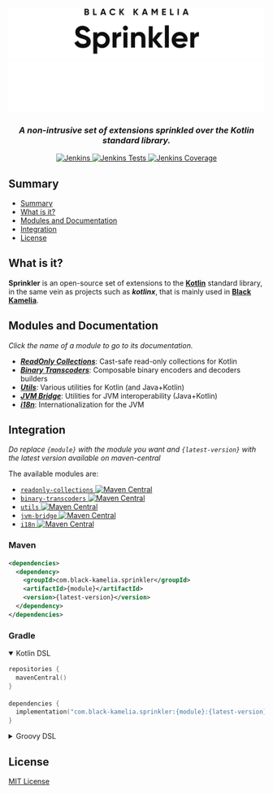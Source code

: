 <div align="center">

![Sprinkler logo](assets/img/Sprinkler_light.svg#gh-light-mode-only)
![Sprinkler logo](assets/img/Sprinkler_dark.svg#gh-dark-mode-only)

<h3><i>A non-intrusive set of extensions sprinkled over the Kotlin standard library.</i></h3>

[![Jenkins](https://shields.io/jenkins/build?jobUrl=https%3A%2F%2Fci.black-kamelia.com%2Fjob%2FSprinkler%2Fjob%2FSprinkler%2Fjob%2Fmaster%2F&label=Build)
](https://ci.black-kamelia.com/job/Sprinkler/job/Sprinkler/job/master/lastBuild/)
[![Jenkins Tests](https://shields.io/jenkins/tests?jobUrl=https%3A%2F%2Fci.black-kamelia.com%2Fjob%2FSprinkler%2Fjob%2FSprinkler%2Fjob%2Fmaster%2F&label=Tests)
](https://ci.black-kamelia.com/job/Sprinkler/job/Sprinkler/job/master/lastBuild/testReport/)
[![Jenkins Coverage](https://shields.io/jenkins/coverage/apiv4?jobUrl=https%3A%2F%2Fci.black-kamelia.com%2Fjob%2FSprinkler%2Fjob%2FSprinkler%2Fjob%2Fmaster%2F&label=Coverage)
](https://ci.black-kamelia.com/job/Sprinkler/job/Sprinkler/job/master/lastBuild/coverage/)

</div>

## Summary

- [Summary](#summary)
- [What is it?](#what-is-it)
- [Modules and Documentation](#modules-and-documentation)
- [Integration](#integration)
- [License](#license)

## What is it?

**Sprinkler** is an open-source set of extensions to the **[Kotlin](https://kotlinlang.org/)** standard library, in the
same vein as projects such as ***kotlinx***, that is mainly used in **[Black Kamelia](https://black-kamelia.com)**.

## Modules and Documentation

*Click the name of a module to go to its documentation.*

- ***[ReadOnly Collections](readonly-collections/README.md)***: Cast-safe read-only collections for Kotlin
- ***[Binary Transcoders](binary-transcoders/README.md)***: Composable binary encoders and decoders builders
- ***[Utils](utils/README.md)***: Various utilities for Kotlin (and Java+Kotlin)
- ***[JVM Bridge](jvm-bridge/README.md)***: Utilities for JVM interoperability (Java+Kotlin)
- ***[i18n](i18n/README.md)***: Internationalization for the JVM

## Integration

*Do replace `{module}` with the module you want and `{latest-version}` with the latest version available on maven-central*

The available modules are:

- [`readonly-collections` ![Maven Central](https://img.shields.io/maven-central/v/com.black-kamelia.sprinkler/readonly-collections)](https://central.sonatype.com/artifact/com.black-kamelia.sprinkler/readonly-collections)
- [`binary-transcoders` ![Maven Central](https://img.shields.io/maven-central/v/com.black-kamelia.sprinkler/binary-transcoders)](https://central.sonatype.com/artifact/com.black-kamelia.sprinkler/binary-transcoders)
- [`utils` ![Maven Central](https://img.shields.io/maven-central/v/com.black-kamelia.sprinkler/utils)](https://central.sonatype.com/artifact/com.black-kamelia.sprinkler/utils)
- [`jvm-bridge` ![Maven Central](https://img.shields.io/maven-central/v/com.black-kamelia.sprinkler/jvm-bridge)](https://central.sonatype.com/artifact/com.black-kamelia.sprinkler/jvm-bridge)
- [`i18n` ![Maven Central](https://img.shields.io/maven-central/v/com.black-kamelia.sprinkler/i18n)](https://central.sonatype.com/artifact/com.black-kamelia.sprinkler/i18n)

### Maven

```XML
<dependencies>
  <dependency>
    <groupId>com.black-kamelia.sprinkler</groupId>
    <artifactId>{module}</artifactId>
    <version>{latest-version}</version>
  </dependency>
</dependencies>
```

### Gradle

<details open>
<summary>Kotlin DSL</summary>
<p>

```kotlin
repositories {
  mavenCentral()
}

dependencies {
  implementation("com.black-kamelia.sprinkler:{module}:{latest-version}")
}
```
</p>
</details>

<details>
<summary>Groovy DSL</summary>
<p>

```groovy
repositories {
  mavenCentral()
}

dependencies {
  implementation 'com.black-kamelia.sprinkler:{module}:{latest-version}'
}
```
</p>
</details>

## License

[MIT License](LICENSE)
